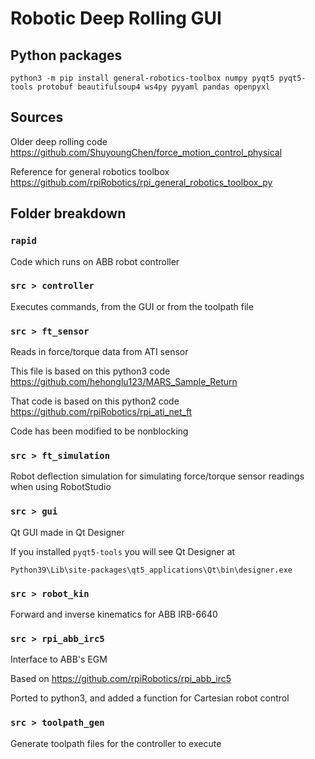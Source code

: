 # Robotic Deep Rolling GUI

## Python packages
`python3 -m pip install general-robotics-toolbox numpy pyqt5 pyqt5-tools protobuf beautifulsoup4 ws4py pyyaml pandas openpyxl`

## Sources

Older deep rolling code https://github.com/ShuyoungChen/force_motion_control_physical

Reference for general robotics toolbox https://github.com/rpiRobotics/rpi_general_robotics_toolbox_py

## Folder breakdown

### `rapid`
Code which runs on ABB robot controller

### `src > controller`
Executes commands, from the GUI or from the toolpath file

### `src > ft_sensor`
Reads in force/torque data from ATI sensor

This file is based on this python3 code https://github.com/hehonglu123/MARS_Sample_Return

That code is based on this python2 code https://github.com/rpiRobotics/rpi_ati_net_ft

Code has been modified to be nonblocking

### `src > ft_simulation`
Robot deflection simulation for simulating force/torque sensor readings when using RobotStudio

### `src > gui`
Qt GUI made in Qt Designer

If you installed `pyqt5-tools` you will see Qt Designer at

`Python39\Lib\site-packages\qt5_applications\Qt\bin\designer.exe`

### `src > robot_kin`
Forward and inverse kinematics for ABB IRB-6640

### `src > rpi_abb_irc5`
Interface to ABB's EGM

Based on https://github.com/rpiRobotics/rpi_abb_irc5

Ported to python3, and added a function for Cartesian robot control

### `src > toolpath_gen`
Generate toolpath files for the controller to execute